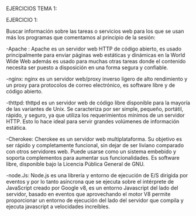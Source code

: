 EJERCICIOS TEMA 1:

EJERCICIO 1:

Buscar información sobre las tareas o servicios web para los
que se usan más los programas que comentamos al
principio de la sesión:

-Apache :
	Apache es un servidor web HTTP de código abierto, es usado principalmente para enviar páginas web estáticas y dinámicas en la World Wide Web además es usado para 		muchas otras tareas donde el contenido necesita ser puesto a disposición en una forma segura y confiable.
	
-nginx:
	nginx es un servidor web/proxy inverso ligero de alto rendimiento y un proxy para protocolos de correo electrónico, es software libre y de código abierto.
	
-thttpd:
	thttpd es un servidor web de código libre disponible para la mayoría de las variantes de Unix. Se caracteriza por ser simple, pequeño, portátil, rápido, 		y seguro, ya que utiliza los requerimientos mínimos de un servidor HTTP. Esto lo hace ideal para servir grandes volúmenes de información estática.

-Cherokee:
	Cherokee es un servidor web multiplataforma. Su objetivo es ser rápido y completamente funcional, sin dejar de ser liviano comparado con otros servidores web. 		Puede usarse como un sistema embebido y soporta complementos para aumentar sus funcionalidades. Es software libre, disponible bajo la Licencia Pública General de 		GNU.
	
-node.Js:
	Node.js es una librería y entorno de ejecución de E/S dirigida por eventos y por lo tanto asíncrona que se ejecuta sobre el intérprete de JavaScript creado por 	Google v8, es un entorno Javascript del lado del servidor, basado en eventos que aprovechando el motor V8 permite proporcionar un entorno de ejecución del lado 	del servidor que compila y ejecuta javascript a velocidades increíbles.
	



